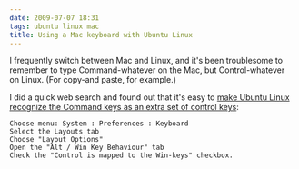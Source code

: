 ```yaml
---
date: 2009-07-07 18:31
tags: ubuntu linux mac
title: Using a Mac keyboard with Ubuntu Linux
---
```


I frequently switch between Mac and Linux, and it's been troublesome to
remember to type Command-whatever on the Mac, but Control-whatever on Linux.
(For copy-and paste, for example.)

I did a quick web search and found out that it's easy to
[make Ubuntu Linux recognize the Command keys as an extra set of control keys](http://ubuntuforums.org/archive/index.php/t-975229.html):

```
Choose menu: System : Preferences : Keyboard
Select the Layouts tab
Choose "Layout Options"
Open the "Alt / Win Key Behaviour" tab
Check the "Control is mapped to the Win-keys" checkbox.
```

